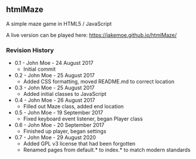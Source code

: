 ## htmlMaze

A simple maze game in HTML5 / JavaScript

A live version can be played here: https://jakemoe.github.io/htmlMaze/

### Revision History

* 0.1 - John Moe - 24 August 2017
  * Initial commit
* 0.2 - John Moe - 25 August 2017
  * Added CSS formatting, moved README.md to correct location
* 0.3 - John Moe - 25 August 2017
  * Added initial classes to JavaScript
* 0.4 - John Moe - 26 August 2017
  * Filled out Maze class, added end location
* 0.5 - John Moe - 19 September 2017
  * Fixed keyboard event listener, began Player class
* 0.6 - John Moe - 20 September 2017
  * Finished up player, began settings
* 0.7 - John Moe - 29 August 2020
  * Added GPL v3 license that had been forgotten
  * Renamed pages from default.* to index.* to match modern standards
